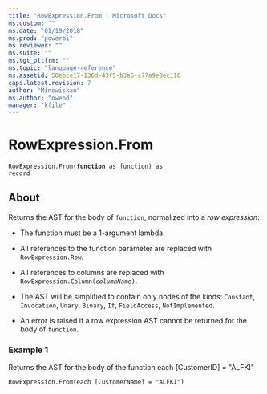 ```yaml
---
title: "RowExpression.From | Microsoft Docs"
ms.custom: ""
ms.date: "01/19/2018"
ms.prod: "powerbi"
ms.reviewer: ""
ms.suite: ""
ms.tgt_pltfrm: ""
ms.topic: "language-reference"
ms.assetid: 50ebce17-136d-43f5-b3a6-c77a9e8ec116
caps.latest.revision: 7
author: "Minewiskan"
ms.author: "owend"
manager: "kfile"
---
```

# RowExpression.From
<code>RowExpression.From(<b>function</b> as function) as record</code>  
  
## About  

Returns the AST for the body of <code>function</code>, normalized into a *row expression*:

* The function must be a 1-argument lambda.
* All references to the function parameter are replaced with <code>RowExpression.Row</code>.
* All references to columns are replaced with <code>RowExpression.Column(*columnName*)</code>. 
* The AST will be simplified to contain only nodes of the kinds: 
<code>Constant</code>,
<code>Invocation</code>,
<code>Unary</code>,
<code>Binary</code>,
<code>If</code>,
<code>FieldAccess</code>,
<code>NotImplemented</code>.

* An error is raised if a row expression AST cannot be returned for the body of <code>function</code>.
  
### Example 1  
Returns the AST for the body of the function each [CustomerID] = "ALFKI"  
  
```  
RowExpression.From(each [CustomerName] = "ALFKI")  
```  
